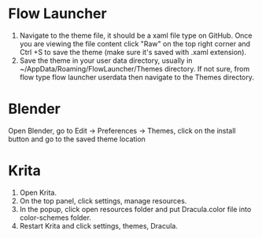 # Flow Launcher
1. Navigate to the theme file, it should be a xaml file type on GitHub. Once you are viewing the file content click "Raw" on the top right corner and Ctrl +S to save the theme (make sure it's saved with .xaml extension).
2. Save the theme in your user data directory, usually in ~/AppData/Roaming/FlowLauncher/Themes directory. If not sure, from flow type flow launcher userdata then navigate to the Themes directory.

# Blender
Open Blender, go to Edit -> Preferences -> Themes, click on the install button and go to the saved theme location

# Krita
1. Open Krita.
2. On the top panel, click settings, manage resources.
3. In the popup, click open resources folder and put Dracula.color file into color-schemes folder.
4. Restart Krita and click settings, themes, Dracula.
